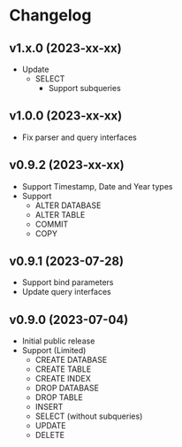 # Changelog

## v1.x.0 (2023-xx-xx)
- Update
  - SELECT
    - Support subqueries

## v1.0.0 (2023-xx-xx)
- Fix parser and query interfaces

## v0.9.2 (2023-xx-xx)
- Support Timestamp, Date and Year types
- Support
  - ALTER DATABASE
  - ALTER TABLE 
  - COMMIT
  - COPY

## v0.9.1 (2023-07-28)
- Support bind parameters
- Update query interfaces

## v0.9.0 (2023-07-04)
- Initial public release  
- Support (Limited)
  - CREATE DATABASE
  - CREATE TABLE
  - CREATE INDEX
  - DROP DATABASE
  - DROP TABLE
  - INSERT
  - SELECT (without subqueries)
  - UPDATE
  - DELETE
